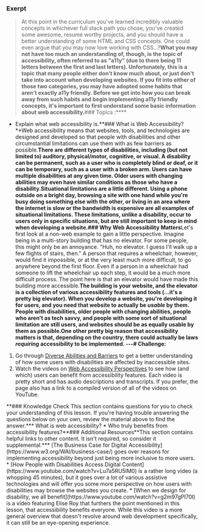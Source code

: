 ### Exerpt
>At this point in the curriculum you've learned incredibly valuable concepts in whichever full stack path you chose, you've created some awesome, resume worthy projects, and you should have a better understanding of some HTML and CSS concepts. One could even argue that you may now love working with CSS...?**What you may not have too much an understanding of, though, is the topic of accessibility, often referred to as "a11y" (due to there being 11 letters between the first and last letters). Unfortunately, this is a topic that many people either don't know much about, or just don't take into account when developing websites. If you fit into either of those two categories, you may have adopted some habits that aren't exactly a11y friendly. Before we get into how you can break away from such habits and begin implementing a11y friendly concepts, it's important to first understand some basic information about web accessibility.**###  Topics
 :****
* Explain what web accessibility is.**### What is Web Accessibility?**Web accessibility means that websites, tools, and technologies are designed and developed so that people with disabilities and other circumstantial limitations can use them with as few barriers as possible.**There are different types of disabilities, including (but not limited to) auditory, physical/motor, cognitive, or visual. A disability can be permanent, such as a user who is completely blind or deaf, or it can be temporary, such as a user with a broken arm. Users can have multiple disabilities at any given time. Older users with changing abilities may even have similar conditions as those who have a disability.**Situational limitations are a little different. Using a phone outside on a bright day, browsing a site with one hand while you're busy doing something else with the other, or living in an area where the internet is slow or the bandwidth is expensive are all examples of situational limitations. These limitations, unlike a disability, occur to users only in specific situations, but are still important to keep in mind when developing a website.**### Why Web Accessibility Matters**Let's first look at a non-web example to gain a little perspective. Imagine being in a multi-story building that has no elevator. For some people, this might only be an annoyance. "Huh, no elevator. I guess I'll walk up a few flights of stairs, then." A person that requires a wheelchair, however, would find it impossible, or at the very least much more difficult, to go anywhere beyond the first floor. Even if a person in a wheelchair had someone to lift the wheelchair up each step, it would be a much more difficult process. The point here is that an elevator would have made this building more accessible.**The building is your website, and the elevator is a collection of various accessibility features and tools (...it's a pretty big elevator). When you develop a website, you're developing it for users, and you need that website to actually be *usable* by them. People with disabilities, older people with changing abilities, people who aren't as tech savvy, and people with some sort of situational limitation are still users, and websites should be as equally usable by them as possible.**One other pretty big reason that accessibility matters is that, depending on the country, there could actually be laws *requiring* accessibility to be implemented.
---**# Challenge:**<div class="lesson-content__panel" markdown="1">
1. Go through [Diverse Abilities and Barriers](https://www.w3.org/WAI/people-use-web/abilities-barriers/) to get a better understanding of how some users with disabilities are affected by inaccessible sites.
2. Watch the videos on [Web Accessibility Perspectives](https://www.w3.org/WAI/perspective-videos/) to see how (and which) users can benefit from accessibility features. Each video is pretty short and has audio descriptions and transcripts. If you prefer, the page also has a link to a compiled version of all of the videos on YouTube.
</div>**### Knowledge Check
This section contains questions for you to check your understanding of this lesson. If you're having trouble answering the questions below on your own, review the material above to find the answer.*** What is web accessibility?
* Who truly benefits from accessibility features?**### Additional Resources**This section contains helpful links to other content. It isn't required, so consider it supplemental.*** [The Business Case for Digital Accessibility](https://www.w3.org/WAI/business-case/) goes over reasons for implementing accessibility beyond just being more inclusive to more users.
* [How People with Disabilities Access Digital Content](https://www.youtube.com/watch?v=Lu7a5RU5lM0) is a rather long video (a whopping 45 minutes), but it goes over a lot of various assistive technologies and will offer you some more perspective on how users with disabilities may browse the websites you create.
* [When we design for disability, we all benefit](https://www.youtube.com/watch?v=g2m97gPI70I) is a video featuring Elise Roy that furthers the point mentioned in this lesson, that accessibility benefits everyone. While this video is a more general overview that doesn't revolve around web development specifically, it can still be an eye-opening experience.
